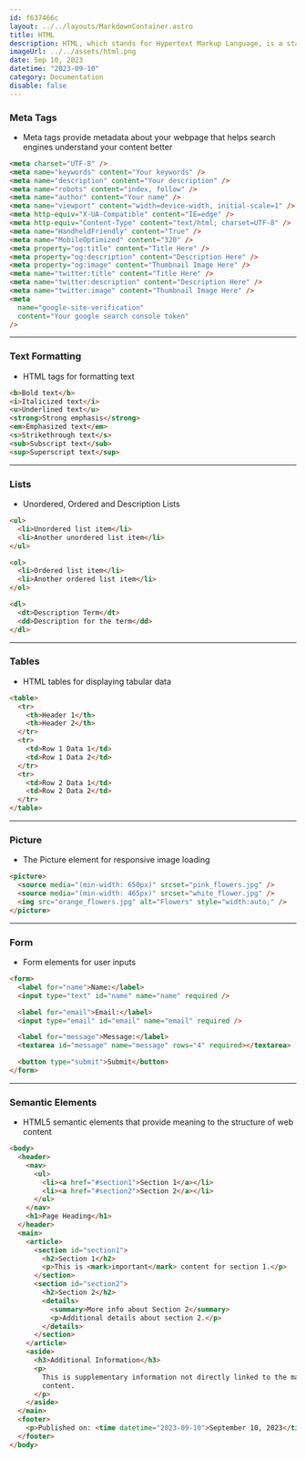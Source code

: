 ```yaml
---
id: f637466c
layout: ../../layouts/MarkdownContainer.astro
title: HTML
description: HTML, which stands for Hypertext Markup Language, is a standard markup language used for creating web pages. It provides the structure of a webpage, allowing for the inclusion of text, images, and other types of media. HTML elements, represented by tags, denote different parts of the content and instruct the web browser on how to display them.
imageUrl: ../../assets/html.png
date: Sep 10, 2023
datetime: "2023-09-10"
category: Documentation
disable: false
---
```


### Meta Tags

- Meta tags provide metadata about your webpage that helps search engines understand your content better

```html
<meta charset="UTF-8" />
<meta name="keywords" content="Your keywords" />
<meta name="description" content="Your description" />
<meta name="robots" content="index, follow" />
<meta name="author" content="Your name" />
<meta name="viewport" content="width=device-width, initial-scale=1" />
<meta http-equiv="X-UA-Compatible" content="IE=edge" />
<meta http-equiv="Content-Type" content="text/html; charset=UTF-8" />
<meta name="HandheldFriendly" content="True" />
<meta name="MobileOptimized" content="320" />
<meta property="og:title" content="Title Here" />
<meta property="og:description" content="Description Here" />
<meta property="og:image" content="Thumbnail Image Here" />
<meta name="twitter:title" content="Title Here" />
<meta name="twitter:description" content="Description Here" />
<meta name="twitter:image" content="Thumbnail Image Here" />
<meta
  name="google-site-verification"
  content="Your google search console token"
/>
```

---

### Text Formatting

- HTML tags for formatting text

```html
<b>Bold text</b>
<i>Italicized text</i>
<u>Underlined text</u>
<strong>Strong emphasis</strong>
<em>Emphasized text</em>
<s>Strikethrough text</s>
<sub>Subscript text</sub>
<sup>Superscript text</sup>
```

---

### Lists

- Unordered, Ordered and Description Lists

```html
<ul>
  <li>Unordered list item</li>
  <li>Another unordered list item</li>
</ul>

<ol>
  <li>Ordered list item</li>
  <li>Another ordered list item</li>
</ol>

<dl>
  <dt>Description Term</dt>
  <dd>Description for the term</dd>
</dl>
```

---

### Tables

- HTML tables for displaying tabular data

```html
<table>
  <tr>
    <th>Header 1</th>
    <th>Header 2</th>
  </tr>
  <tr>
    <td>Row 1 Data 1</td>
    <td>Row 1 Data 2</td>
  </tr>
  <tr>
    <td>Row 2 Data 1</td>
    <td>Row 2 Data 2</td>
  </tr>
</table>
```

---

### Picture

- The Picture element for responsive image loading

```html
<picture>
  <source media="(min-width: 650px)" srcset="pink_flowers.jpg" />
  <source media="(min-width: 465px)" srcset="white_flower.jpg" />
  <img src="orange_flowers.jpg" alt="Flowers" style="width:auto;" />
</picture>
```

---

### Form

- Form elements for user inputs

```html
<form>
  <label for="name">Name:</label>
  <input type="text" id="name" name="name" required />

  <label for="email">Email:</label>
  <input type="email" id="email" name="email" required />

  <label for="message">Message:</label>
  <textarea id="message" name="message" rows="4" required></textarea>

  <button type="submit">Submit</button>
</form>
```

---

### Semantic Elements

- HTML5 semantic elements that provide meaning to the structure of web content

```html
<body>
  <header>
    <nav>
      <ul>
        <li><a href="#section1">Section 1</a></li>
        <li><a href="#section2">Section 2</a></li>
      </ul>
    </nav>
    <h1>Page Heading</h1>
  </header>
  <main>
    <article>
      <section id="section1">
        <h2>Section 1</h2>
        <p>This is <mark>important</mark> content for section 1.</p>
      </section>
      <section id="section2">
        <h2>Section 2</h2>
        <details>
          <summary>More info about Section 2</summary>
          <p>Additional details about section 2.</p>
        </details>
      </section>
    </article>
    <aside>
      <h3>Additional Information</h3>
      <p>
        This is supplementary information not directly linked to the main
        content.
      </p>
    </aside>
  </main>
  <footer>
    <p>Published on: <time datetime="2023-09-10">September 10, 2023</time></p>
  </footer>
</body>
```
